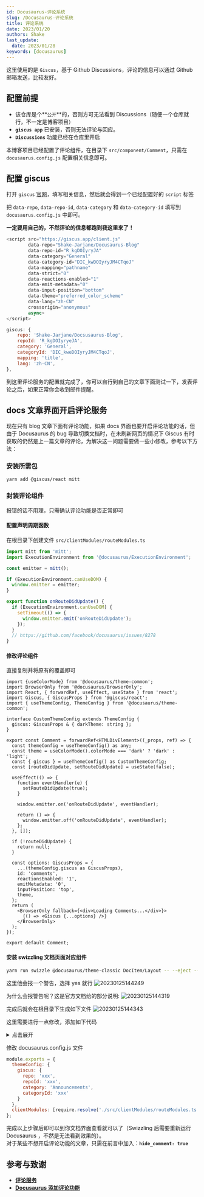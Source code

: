 ```yaml
---
id: Docusaurus-评论系统
slug: /Docusaurus-评论系统
title: 评论系统
date: 2023/01/20
authors: Shake
last_update:
  date: 2023/01/28
keywords: [docusaurus]
---
```


这里使用的是 `Giscus`，基于 Github Discussions，评论的信息可以通过 Github 邮箱发送，比较友好。

## 配置前提

- 该仓库是个**`公开`**的，否则方可无法看到 Discussions（随便一个仓库就行，不一定是博客项目）<br/>
- **`giscus app`** 已安装，否则无法评论与回应。<br/>
- **`Discussions`** 功能已经在仓库里开启<br/>

本博客项目已经配置了评论组件，在目录下 `src/component/Comment`，只需在 `docusaurus.config.js` 配置相关信息即可。

## 配置 giscus

打开 `giscus` [官网](https://giscus.app/zh-CN)，填写相关信息，然后就会得到一个已经配置好的 `script` 标签

把 `data-repo`, `data-repo-id`, `data-category` 和 `data-category-id` 填写到 `docusaurus.config.js` 中即可。

**一定要用自己的，不然评论的信息都跑到我这里来了！**

```javascript {2-5}
<script src="https://giscus.app/client.js"
        data-repo="Shake-Jarjane/Docusaurus-Blog"
        data-repo-id="R_kgDOIyryJA"
        data-category="General"
        data-category-id="DIC_kwDOIyryJM4CTqoJ"
        data-mapping="pathname"
        data-strict="0"
        data-reactions-enabled="1"
        data-emit-metadata="0"
        data-input-position="bottom"
        data-theme="preferred_color_scheme"
        data-lang="zh-CN"
        crossorigin="anonymous"
        async>
</script>
```

```js title="docusaurus.config.js"
giscus: {
    repo: 'Shake-Jarjane/Docsusaurus-Blog',
    repoId: 'R_kgDOIyryeJA',
    category: 'General',
    categoryId: 'DIC_kweDOIyryJM4CTqoJ',
    mapping: 'title',
    lang: 'zh-CN',
},
```

到这里评论服务的配置就完成了，你可以自行到自己的文章下面测试一下，发表评论之后，如果正常你会收到邮件提醒。

## docs 文章界面开启评论服务

现在只有 blog 文章下面有评论功能，如果 docs 界面也要开启评论功能的话，但由于 Docusaurus 的 bug 导致切换文档时，在未刷新网页的情况下 Giscus 有时获取的仍然是上一篇文章的评论，为解决这一问题需要做一些小修改，参考以下方法：

### 安装所需包

```bash
yarn add @giscus/react mitt
```

### 封装评论组件

报错的话不用理，只需确认评论功能是否正常即可

#### 配置声明周期函数

在根目录下创建文件 `src/clientModules/routeModules.ts`

```ts title=src/clientModules/routeModules.ts
import mitt from 'mitt';
import ExecutionEnvironment from '@docusaurus/ExecutionEnvironment';

const emitter = mitt();

if (ExecutionEnvironment.canUseDOM) {
  window.emitter = emitter;
}

export function onRouteDidUpdate() {
  if (ExecutionEnvironment.canUseDOM) {
    setTimeout(() => {
      window.emitter.emit('onRouteDidUpdate');
    });
  }
  // https://github.com/facebook/docusaurus/issues/8278
}
```

#### 修改评论组件

直接复制并将原有的覆盖即可

```tsx title=src/components/comment/index.tsx
import {useColorMode} from '@docusaurus/theme-common';
import BrowserOnly from '@docusaurus/BrowserOnly';
import React, { forwardRef, useEffect, useState } from 'react';
import Giscus, { GiscusProps } from '@giscus/react';
import { useThemeConfig, ThemeConfig } from '@docusaurus/theme-common';

interface CustomThemeConfig extends ThemeConfig {
  giscus: GiscusProps & { darkTheme: string };
}

export const Comment = forwardRef<HTMLDivElement>((_props, ref) => {
  const themeConfig = useThemeConfig() as any;
  const theme = useColorMode().colorMode === 'dark' ? 'dark' : 'light';
  const { giscus } = useThemeConfig() as CustomThemeConfig;
  const [routeDidUpdate, setRouteDidUpdate] = useState(false);

  useEffect(() => {
    function eventHandler(e) {
      setRouteDidUpdate(true);
    }

    window.emitter.on('onRouteDidUpdate', eventHandler);

    return () => {
      window.emitter.off('onRouteDidUpdate', eventHandler);
    };
  }, []);

  if (!routeDidUpdate) {
    return null;
  }

  const options: GiscusProps = {
    ...(themeConfig.giscus as GiscusProps),
    id: 'comments',
    reactionsEnabled: '1',
    emitMetadata: '0',
    inputPosition: 'top',
    theme,
  };
  return (
    <BrowserOnly fallback={<div>Loading Comments...</div>}>
      {() => <Giscus {...options} />}
    </BrowserOnly>
  );
});

export default Comment;
```

#### 安装 swizzling 文档页面对应组件

```bash
yarn run swizzle @docusaurus/theme-classic DocItem/Layout -- --eject --typescript
```

这里他会报一个警告，选择 yes 就行
![20230125144249](https://shake-picture.oss-cn-guangzhou.aliyuncs.com/Docusaurus/docs/Blog_Building/Docusaurus/20230125144249.png)

为什么会报警告呢？这是官方文档给的部分说明:
![20230125144319](https://shake-picture.oss-cn-guangzhou.aliyuncs.com/Docusaurus/docs/Blog_Building/Docusaurus/20230125144319.png)

完成后就会在根目录下生成如下文件
![20230125144343](https://shake-picture.oss-cn-guangzhou.aliyuncs.com/Docusaurus/docs/Blog_Building/Docusaurus/20230125144343.png)

这里需要进行一点修改，添加如下代码



<details>
<summary>点击展开</summary>
<div>

```tsx {17,45-46,62}
import React from 'react';
import clsx from 'clsx';
import { useWindowSize } from '@docusaurus/theme-common';
// @ts-ignore
import { useDoc } from '@docusaurus/theme-common/internal';
import DocItemPaginator from '@theme/DocItem/Paginator';
import DocVersionBanner from '@theme/DocVersionBanner';
import DocVersionBadge from '@theme/DocVersionBadge';
import DocItemFooter from '@theme/DocItem/Footer';
import DocItemTOCMobile from '@theme/DocItem/TOC/Mobile';
import DocItemTOCDesktop from '@theme/DocItem/TOC/Desktop';
import DocItemContent from '@theme/DocItem/Content';
import DocBreadcrumbs from '@theme/DocBreadcrumbs';
import type { Props } from '@theme/DocItem/Layout';

import styles from './styles.module.css';
import Comment from '../../../components/Comment';

/**
 * Decide if the toc should be rendered, on mobile or desktop viewports
 */
function useDocTOC() {
  const { frontMatter, toc } = useDoc();
  const windowSize = useWindowSize();

  const hidden = frontMatter.hide_table_of_contents;
  const canRender = !hidden && toc.length > 0;

  const mobile = canRender ? <DocItemTOCMobile /> : undefined;

  const desktop =
    canRender && (windowSize === 'desktop' || windowSize === 'ssr') ? (
      <DocItemTOCDesktop />
    ) : undefined;

  return {
    hidden,
    mobile,
    desktop
  };
}

export default function DocItemLayout({ children }: Props): JSX.Element {
  const docTOC = useDocTOC();
  const { frontMatter } = useDoc();
  const { hide_comment: hideComment } = frontMatter;

  return (
    <div className="row">
      <div className={clsx('col', !docTOC.hidden && styles.docItemCol)}>
        <DocVersionBanner />
        <div className={styles.docItemContainer}>
          <article>
            <DocBreadcrumbs />
            <DocVersionBadge />
            {docTOC.mobile}
            <DocItemContent>{children}</DocItemContent>
            <DocItemFooter />
          </article>
          <DocItemPaginator />
        </div>
        {!hideComment && <Comment />}
      </div>
      {docTOC.desktop && <div className="col col--3">{docTOC.desktop}</div>}
    </div>
  );
}
```

</div>
</details>

修改 docusaurus.config.js 文件

```js
module.exports = {
  themeConfig: {
    giscus: {
      repo: 'xxx',
      repoId: 'xxx',
      category: 'Announcements',
      categoryId: 'xxx'
    }
  },
  clientModules: [require.resolve('./src/clientModules/routeModules.ts')]
};
```

完成以上步骤后即可以到你文档界面查看就可以了（Swizzling 后需要重新运行 Docusaurus ，不然是无法看到效果的）。<br/>
对于某些不想开启评论功能的文章，只需在前言中加入：**`hide_comment: true`**

## 参考与致谢

- **[评论服务](https://kuizuo.cn/docs/docusaurus-comment)**
- **[Docusaurus 添加评论功能](https://www.alanwang.site/posts/%E5%8D%9A%E5%AE%A2%E6%90%AD%E5%BB%BA%E7%B3%BB%E5%88%97/docusaurus-%E8%AF%84%E8%AE%BA%E7%B3%BB%E7%BB%9F#swizzling-%E6%96%87%E6%A1%A3%E9%A1%B5%E9%9D%A2%E5%AF%B9%E5%BA%94%E7%BB%84%E4%BB%B6)**
